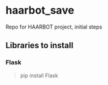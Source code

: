 # haarbot_save

Repo for HAARBOT project, initial steps

## Libraries to install

### Flask

> pip install Flask
